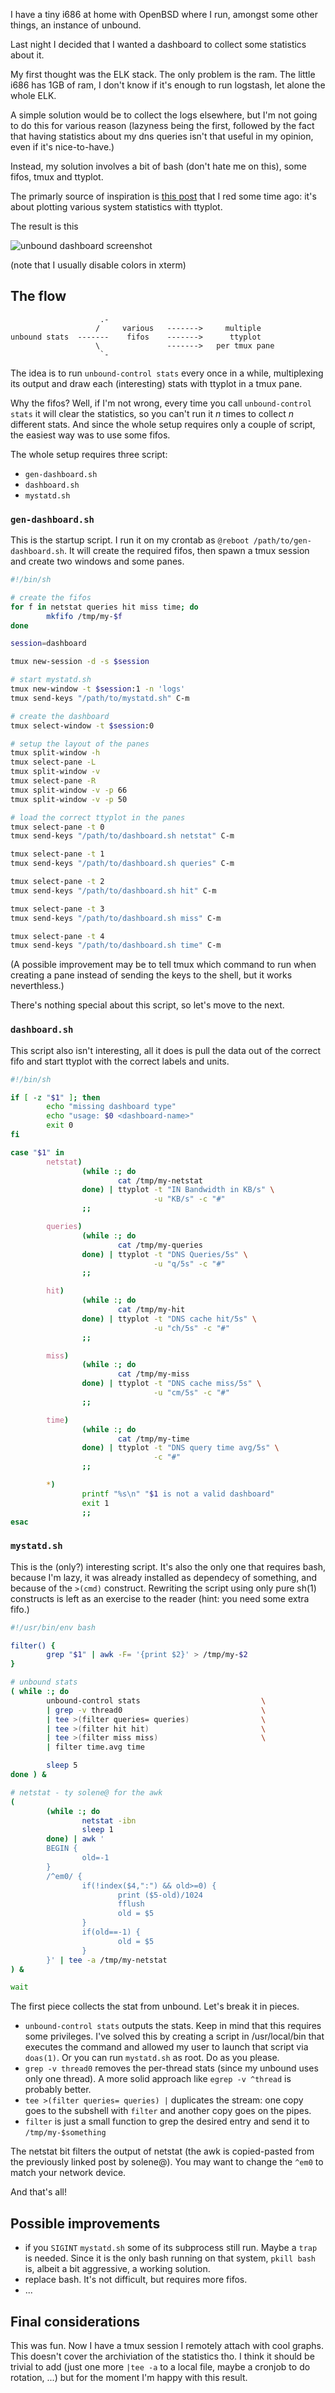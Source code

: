 I have a tiny i686 at home with OpenBSD where I run, amongst some other
things, an instance of unbound.

Last night I decided that I wanted a dashboard to collect some statistics
about it.

My first thought was the ELK stack.  The only problem is the ram.
The little i686 has 1GB of ram, I don't know if it's enough to run
logstash, let alone the whole ELK.

A simple solution would be to collect the logs elsewhere, but I'm not
going to do this for various reason (lazyness being the first, followed
by the fact that having statistics about my dns queries isn't that
useful in my opinion, even if it's nice-to-have.)

Instead, my solution involves a bit of bash (don't hate me on this),
some fifos, tmux and ttyplot.

The primarly source of inspiration is [this
post](https://dataswamp.org/~solene/2019-07-29-ttyplot.html) that I red
some time ago: it's about plotting various system statistics with ttyplot.

The result is this

![unbound dashboard screenshot](/img/unbound-dashboard.png)

(note that I usually disable colors in xterm)

## The flow

	                    .-
	                   /     various   ------->     multiple
	unbound stats  -------    fifos    ------->      ttyplot
	                   \               ------->   per tmux pane
	                    `-

The idea is to run `unbound-control stats` every once in a while,
multiplexing its output and draw each (interesting) stats with ttyplot
in a tmux pane.

Why the fifos?  Well, if I'm not wrong, every time you call
`unbound-control stats` it will clear the statistics, so you can't run
it *n* times to collect *n* different stats.  And since the whole setup
requires only a couple of script, the easiest way was to use some fifos.

The whole setup requires three script:

 - `gen-dashboard.sh`
 - `dashboard.sh`
 - `mystatd.sh`

### `gen-dashboard.sh`

This is the startup script.  I run it on my crontab as `@reboot
/path/to/gen-dashboard.sh`.  It will create the required fifos, then
spawn a tmux session and create two windows and some panes.

```sh
#!/bin/sh

# create the fifos
for f in netstat queries hit miss time; do
        mkfifo /tmp/my-$f
done

session=dashboard

tmux new-session -d -s $session

# start mystatd.sh
tmux new-window -t $session:1 -n 'logs'
tmux send-keys "/path/to/mystatd.sh" C-m

# create the dashboard
tmux select-window -t $session:0

# setup the layout of the panes
tmux split-window -h
tmux select-pane -L
tmux split-window -v
tmux select-pane -R
tmux split-window -v -p 66
tmux split-window -v -p 50

# load the correct ttyplot in the panes
tmux select-pane -t 0
tmux send-keys "/path/to/dashboard.sh netstat" C-m

tmux select-pane -t 1
tmux send-keys "/path/to/dashboard.sh queries" C-m

tmux select-pane -t 2
tmux send-keys "/path/to/dashboard.sh hit" C-m

tmux select-pane -t 3
tmux send-keys "/path/to/dashboard.sh miss" C-m

tmux select-pane -t 4
tmux send-keys "/path/to/dashboard.sh time" C-m
```

(A possible improvement may be to tell tmux which command to run when
creating a pane instead of sending the keys to the shell, but it works
neverthless.)

There's nothing special about this script, so let's move to the next.

### `dashboard.sh`

This script also isn't interesting, all it does is pull the data out of
the correct fifo and start ttyplot with the correct labels and units.

```sh
#!/bin/sh

if [ -z "$1" ]; then
        echo "missing dashboard type"
        echo "usage: $0 <dashboard-name>"
        exit 0
fi

case "$1" in
        netstat)
                (while :; do
                        cat /tmp/my-netstat
                done) | ttyplot -t "IN Bandwidth in KB/s" \
                                -u "KB/s" -c "#"
                ;;

        queries)
                (while :; do
                        cat /tmp/my-queries
                done) | ttyplot -t "DNS Queries/5s" \
                                -u "q/5s" -c "#"
                ;;

        hit)
                (while :; do
                        cat /tmp/my-hit
                done) | ttyplot -t "DNS cache hit/5s" \
                                -u "ch/5s" -c "#"
                ;;

        miss)
                (while :; do
                        cat /tmp/my-miss
                done) | ttyplot -t "DNS cache miss/5s" \
                                -u "cm/5s" -c "#"
                ;;

        time)
                (while :; do
                        cat /tmp/my-time
                done) | ttyplot -t "DNS query time avg/5s" \
                                -c "#"
                ;;

        *)
                printf "%s\n" "$1 is not a valid dashboard"
                exit 1
                ;;
esac
```

### `mystatd.sh`

This is the (only?) interesting script.  It's also the only one that
requires bash, because I'm lazy, it was already installed as dependecy of
something, and because of the `>(cmd)` construct.  Rewriting the script
using only pure sh(1) constructs is left as an exercise to the reader
(hint: you need some extra fifo.)

```sh
#!/usr/bin/env bash

filter() {
        grep "$1" | awk -F= '{print $2}' > /tmp/my-$2
}

# unbound stats
( while :; do
        unbound-control stats                           \
        | grep -v thread0                               \
        | tee >(filter queries= queries)                \
        | tee >(filter hit hit)                         \
        | tee >(filter miss miss)                       \
        | filter time.avg time

        sleep 5
done ) &

# netstat - ty solene@ for the awk
(
        (while :; do
                netstat -ibn
                sleep 1
        done) | awk '
        BEGIN {
                old=-1
        }
        /^em0/ { 
                if(!index($4,":") && old>=0) {
                        print ($5-old)/1024
                        fflush
                        old = $5
                }
                if(old==-1) {
                        old = $5
                }
        }' | tee -a /tmp/my-netstat
) &

wait
```

The first piece collects the stat from unbound.  Let's break it in pieces.

 - `unbound-control stats` outputs the stats.  Keep in mind that this
 requires some privileges.  I've solved this by creating a script
 in /usr/local/bin that executes the command and allowed my user to
 launch that script via `doas(1)`.  Or you can run `mystatd.sh` as root.
 Do as you please.
 - `grep -v thread0` removes the per-thread stats (since my unbound
 uses only one thread).  A more solid approach like `egrep -v ^thread`
 is probably better.
 - `tee >(filter queries= queries) |` duplicates the stream: one copy
 goes to the subshell with `filter` and another copy goes on the pipes.
 - `filter` is just a small function to grep the desired entry and send
 it to `/tmp/my-$something`

The netstat bit filters the output of netstat (the awk is copied-pasted
from the previously linked post by solene@).  You may want to change the
`^em0` to match your network device.

And that's all!

## Possible improvements

 - if you `SIGINT` `mystatd.sh` some of its subprocess still run.  Maybe a
 `trap` is needed.  Since it is the only bash running on that system,
 `pkill bash` is, albeit a bit aggressive, a working solution.
 - replace bash.  It's not difficult, but requires more fifos.
 - ...

## Final considerations

This was fun.  Now I have a tmux session I remotely attach with cool
graphs.  This doesn't cover the archiviation of the statistics tho.
I think it should be trivial to add (just one more `|tee -a` to a local
file, maybe a cronjob to do rotation, ...) but for the moment I'm happy
with this result.
